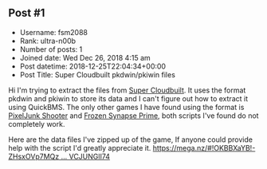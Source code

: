 ## Post #1
- Username: fsm2088
- Rank: ultra-n00b
- Number of posts: 1
- Joined date: Wed Dec 26, 2018 4:15 am
- Post datetime: 2018-12-25T22:04:34+00:00
- Post Title: Super Cloudbuilt pkdwin/pkiwin files

Hi I'm trying to extract the files from [Super Cloudbuilt](https://store.steampowered.com/app/463700/Super_Cloudbuilt/). It uses the format pkdwin and pkiwin to store its data and I can't figure out how to extract it using QuickBMS. 
The only other games I have found using the format is [PixelJunk Shooter](https://zenhax.com/viewtopic.php?t=997) and [Frozen Synapse Prime](https://forum.xentax.com/viewtopic.php?f=13&t=4450&p=101700&hilit=pkdwin#p101700), both scripts I've found do not completely work.

Here are the data files I've zipped up of the game, If anyone could provide help with the script I'd greatly appreciate it.
[https://mega.nz/#!OKBBXaYB!-ZHsxOVp7MQz ... VCJUNGlI74](https://mega.nz/#!OKBBXaYB!-ZHsxOVp7MQzMbs_unhJlBFOVXORFXUTSVCJUNGlI74)
